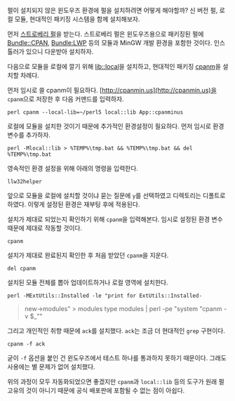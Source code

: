 펄이 설치되지 않은 윈도우즈 환경에 펄을 설치하려면 어떻게 해야할까? 신 버전 펄, 로컬 모듈, 현대적인 패키징 시스템을 함께 설치해보자.

먼저 [스트로베리 펄](http://strawberryperl.com/)을 받는다. 스트로베리 펄은 윈도우즈용으로 패키징된 펄에 [Bundle::CPAN](http://search.cpan.org/~andk/Bundle-CPAN-1.858/CPAN.pm), [Bundle:LWP](http://search.cpan.org/~gaas/libwww-perl-5.837/lib/Bundle/LWP.pm) 등의 모듈과 MinGW 개발 환경을 포함한 것이다. 인스톨러가 있으니 다운받아 설치하자.

다음으로 모듈을 로컬에 깔기 위해 [lib::local](http://search.cpan.org/~apeiron/local-lib-1.008001/lib/local/lib.pm)을 설치하고, 현대적인 패키징 [cpanm](http://search.cpan.org/~miyagawa/App-cpanminus-1.1008/bin/cpanm)을 설치할 차례다.

먼저 임시로 쓸 cpanm이 필요하다. [http://cpanmin.us](http://cpanmin.us)을 `cpanm`으로 저장한 후 다음 커맨드를 입력하자.

    perl cpanm --local-lib=~/perl5 local::lib App::cpanminus

로컬에 모듈을 설치한 것이기 때문에 추가적인 환경설정이 필요하다. 먼저 임시로 환경 변수를 추가하자.

    perl -Mlocal::lib > %TEMP%\tmp.bat && %TEMP%\tmp.bat && del %TEMP%\tmp.bat


영속적인 환경 설정을 위해 아래의 명령을 입력한다.

    llw32helper

앞으로 모듈을 로컬에 설치할 것이냐 묻는 질문에 `y`를 선택하였고 디렉토리는 디폴트로 하였다. 이렇게 설정된 환경은 재부팅 후에 적용된다.

설치가 제대로 되었는지 확인하기 위해 `cpanm`을 입력해본다. 임시로 설정된 환경 변수 때문에 제대로 작동할 것이다.

    cpanm
    
설치가 제대로 완료된지 확인한 후 처음 받았던 `cpanm`을 지운다.

    del cpanm

설치된 모듈 전체를 뽑아 업데이트하거나 로컬 영역에 설치한다.
    
    perl -MExtUtils::Installed -le "print for ExtUtils::Installed-
>new->modules" > modules
    type modules | perl -pe "system \"cpanm -v $_\""

그리고 개인적인 취향 때문에 `ack`를 설치했다. `ack`는 조금 더 현대적인 `grep` 구현이다.

    cpanm -f ack

굳이 `-f` 옵션을 붙인 건 윈도우즈에서 테스트 하나를 통과하지 못하기 때문이다. 그래도 사용에는 별 문제가 없어 설치했다.

위의 과정이 모두 자동화되었으면 좋겠지만 `cpanm`과 `local::lib` 등의 도구가 원래 펄 고유의 것이 아니기 때문에 공식 배포판에 포함될 수 없는 점이 아쉽다.
